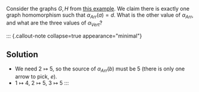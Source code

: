 Consider the graphs $G,H$ from [this example](/docs/math/examples/arrtable.qmd). 
We claim there is 
exactly one graph homomorphism such that $\alpha_{Arr}(a)=d$. What is the other 
value of $\alpha_{Arr}$, and what are the three values of $\alpha_{Vert}$?

::: {.callout-note collapse=true appearance="minimal"}
## Solution
- We need $2 \mapsto 5$, so the source of $\alpha_{Arr}(b)$ must be $5$ (there 
  is only one arrow to pick, $e$).
- $1 \mapsto 4,\ 2\mapsto 5,\ 3 \mapsto 5$
:::
